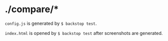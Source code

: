 ./compare/*
====

`config.js` is generated by `$ backstop test`.

`index.html` is opened by `$ backstop test` after screenshots are generated.
